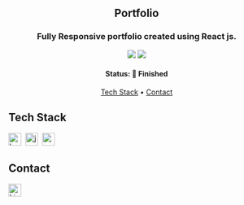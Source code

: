 
<h2 align="center">
	Portfolio
</h2>

<h3 align="center">
	Fully Responsive portfolio created using React js.
</h3>

<p align="center">
	<img src="https://img.shields.io/github/repo-size/Ayush-Bulbule/Portfolio?color=green"/>
	<img src="https://img.shields.io/github/languages/count/Ayush-Bulbule/Portfolio?color=green"/>
</p>

<h4 align="center">
	Status: 🚀 Finished
</h4>

<p align="center">
	<a href="#tech-stack">Tech Stack</a> •
	<a href="#contact">Contact</a> 
</p>

## Tech Stack
<img src="https://img.shields.io/badge/Bootstrap-05122A?style=flat&logo=bootstrap" alt="bootstrap Badge" height="25">&nbsp;
<img src="https://img.shields.io/badge/Javascript-05122A?style=flat&logo=javascript" alt="javascript Badge" height="25">&nbsp;
<img src="https://img.shields.io/badge/React-05122A?style=flat&logo=react" alt="react Badge" height="25">&nbsp;

## Contact
<a href="https://www.linkedin.com/in/Ayush Bulbule" target="_blank"><img src="https://img.shields.io/badge/Linkedin-0077B5?style=flat&logo=linkedin&logoColor=white" alt="LinkedIn Badge" height="25"></a>&nbsp;

<br clear="left"/>
